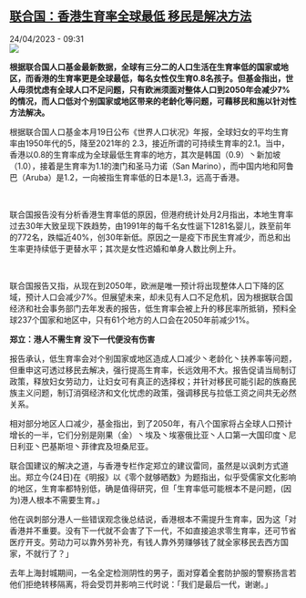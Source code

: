 <!--1682322304000-->
[联合国：香港生育率全球最低 移民是解决方法](https://www.rfi.fr/cn/%E4%B8%AD%E5%9B%BD/20230424-%E8%81%94%E5%90%88%E5%9B%BD-%E9%A6%99%E6%B8%AF%E7%94%9F%E8%82%B2%E7%8E%87%E5%85%A8%E7%90%83%E6%9C%80%E4%BD%8E-%E7%A7%BB%E6%B0%91%E6%98%AF%E8%A7%A3%E5%86%B3%E6%96%B9%E6%B3%95)
------

<div>24/04/2023 - 09:31</div><img src="https://s.rfi.fr/media/display/d38d2900-e271-11ed-8f0b-005056bfb2b6/w:1280/p:16x9/hk-84.jpg"><p><strong>根据联合国人口基金最新数据，全球有三分二的人口生活在生育率低的国家或地区，而香港的生育率更是全球最低，每名女性仅生育0.8名孩子。但基金指出，世人毋须忧虑有全球人口不足问题，只有欧洲须面对整体人口到2050年会减少7%的情况，而人口低对个别国家或地区带来的老龄化等问题，可藉移民和施以针对性方法解决。                    </strong></p><div><p><span><span><span><span><span><span><span><span><span>根据联合国人口基金本月</span></span></span><span><span><span>19日公布《世界人口状况》年报，全球妇女的平均生育率由1950年代的5，降至2021年的 2.3，接近所谓的可持续生育率的2.1。当中，香港以0.8的生育率成为全球最低生育率的地方，其次是韩国（0.9）丶新加坡（1.0），接着是生育率为1.1的澳门和圣马力诺（San Marino），而中国内地和阿鲁巴（Aruba）是1.2，一向被指生育率低的日本是1.3，远高于香港。</span></span></span></span></span></span></span></span></span></p><p> </p><p><span><span><span><span><span><span><span><span><span>联合国报告没有分析香港生育率低的原因，但港府统计处月</span></span></span><span><span><span>2月指出，本地生育率过去30年大致呈现下跌趋势，由1991年的每千名女性诞下1281名婴儿，跌至前年的772名，跌幅近40%，创30年新低。原因之一是疫下市民生育减少，而总和出生率更持续低于更替水平；其次是女性迟婚和单身人数比例上升。</span></span></span></span></span></span></span></span></span></p><p> </p><p><span><span><span><span><span><span><span><span><span>联合国报告又指，从现在到</span></span></span><span><span><span>2050年，欧洲是唯一预计将出现整体人口下降的区域，预计人口会减少7%。但展望未来，却未见有人口不足危机，因为根据联合国经济和社会事务部门去年发表的报告，低生育率会被上升的移民率所抵销，预料全球237个国家和地区中，只有61个地方的人口会在2050年前减少1%。</span></span></span></span></span></span></span></span></span></p><p><span><span><span><span><span><span><strong><span><span><span>郑立：港人不需生育 没下一代便没有伤害</span></span></span></strong></span></span></span></span></span></span></p><p><span><span><span><span><span><span><span><span><span>报告承认，低生育率会对个别国家或地区造成人口减少丶老龄化丶扶养率等问题，但重申这可透过移民去解决，强行提高生育率，长远效用不大。报告促请当局制订政策，释放妇女劳动力，让妇女可有真正的选择权；并针对移民可能引起的族裔民族主义问题，制订消弭经济和文化忧虑的政策，强调移民与拉低工资之间共无必然关系。</span></span></span></span></span></span></span></span></span></p><p><span><span><span><span><span><span><span><span><span>相对部分地区人口减少，基金指出，到了</span></span></span><span><span><span>2050年，有八个国家将占全球人口预计增长的一半，它们分别是刚果（金）丶埃及丶埃塞俄比亚丶人口第一大国印度丶尼日利亚丶巴基斯坦丶菲律宾及坦桑尼亚。</span></span></span></span></span></span></span></span></span></p><p><span><span><span><span><span><span><span><span><span>联合国建议的解决之道，与香港专栏作定郑立的建议雷同，虽然是以讽刺方式道出。郑立今</span></span></span><span><span><span>(24日)在《明报》以《零个就够晒数》为题指出，似乎受儒家文化影响的地区，生育率都特别低，确是值得研究，但「生育率低可能根本不是问题，(因为)港人根本不需要生育。」</span></span></span></span></span></span></span></span></span></p><p><span><span><span><span><span><span><span><span><span>他在讽刺部分港人一些错误观念後总结说，香港根本不需提升生育率，因为这「对香港并不重要。没有下一代就不会害了下一代，不如直接追求零生育率，还可节省医疗开支。劳动力可以靠外劳补充，有钱人靠外劳赚够钱了就全家移民去西方国家，不就行了？」</span></span></span></span></span></span></span></span></span></p><p><span><span><span><span><span><span><span><span><span>去年上海封城期间，一名全定检测阴性的男子，面对穿着全套防护服的警察扬言若他们拒绝转移隔离，将会受罚并影响三代时说：「我们是最后一代，谢谢。」</span></span></span></span></span></span></span></span></span></p><div data-selfpromo-newsletter></div><div data-selfpromo-app></div></div>
